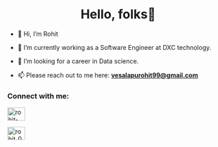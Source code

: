 <h1 align="center">Hello, folks👋 </h1>

- 👋 Hi, I’m Rohit

- 🌱 I’m currently working as a Software Engineer at DXC technology.

- 👀 I’m looking for a career in Data science.

- 📫 Please reach out to me here: **vesalapurohit99@gmail.com**
 
  
<h3 align="left">Connect with me:</h3>
<p align="left">
<a href="https://www.linkedin.com/in/rohit-vesalapu/" target="blank"><img align="center" src="https://cdn.jsdelivr.net/npm/simple-icons@3.0.1/icons/linkedin.svg" alt="rohit-vesalapu" height="30" width="40" /></a>

<a href="https://instagram.com/rohit_0310" target="blank"><img align="center" src="https://cdn.jsdelivr.net/npm/simple-icons@3.0.1/icons/instagram.svg" alt="rohit_0310" height="30" width="40" /></a>
</p> 
   

  
  
<!---
vesalapu/vesalapu is a ✨ special ✨ repository because its `README.md` (this file) appears on your GitHub profile.
You can click the Preview link to take a look at your changes.
--->


